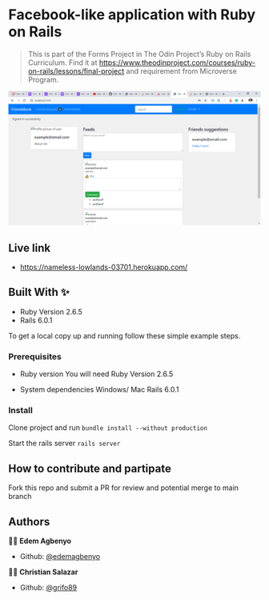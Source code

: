 # Facebook-like application with Ruby on Rails

> This is part of the Forms Project in The Odin Project’s Ruby on Rails Curriculum. Find it at https://www.theodinproject.com/courses/ruby-on-rails/lessons/final-project and requirement from Microverse Program.

![screenshot](./app_screenshot1.PNG)


## Live link

* https://nameless-lowlands-03701.herokuapp.com/

## Built With ✨

- Ruby Version 2.6.5
- Rails 6.0.1

To get a local copy up and running follow these simple example steps.

### Prerequisites
* Ruby version
You will need Ruby Version 2.6.5

* System dependencies
Windows/ Mac
Rails 6.0.1

### Install
Clone project and run
`bundle install --without production`

 Start the rails server
`rails server`

## How to contribute and partipate
Fork this repo and submit a PR for review and potential merge to main branch



## Authors

👨‍💻 **Edem Agbenyo**

- Github: [@edemagbenyo](https://github.com/edemagbenyo)

👨‍💻 **Christian Salazar**

- Github: [@grifo89](https://github.com/grifo89)

